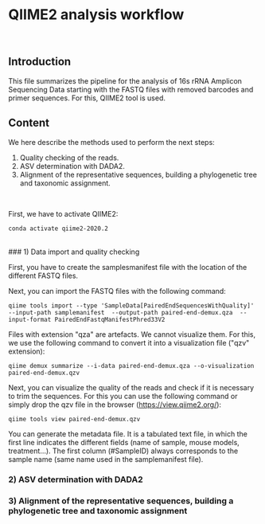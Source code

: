 # QIIME2 analysis workflow
<br> 

## Introduction

This file summarizes the pipeline for the analysis of 16s rRNA Amplicon Sequencing Data starting with the FASTQ files with removed barcodes and primer sequences. For this, QIIME2 tool is used. 

## Content

We here describe the methods used to perform the next steps: 

1. Quality checking of the reads.
2. ASV determination with DADA2.
3. Alignment of the representative sequences, building a phylogenetic tree and taxonomic assignment.
<br> 

First, we have to activate QIIME2:


```
conda activate qiime2-2020.2
```

<br> 
### 1) Data import and quality checking 

First, you have to create the samplesmanifest file with the location of the different FASTQ files.

Next, you can import the FASTQ files with the following command:

```
qiime tools import --type 'SampleData[PairedEndSequencesWithQuality]'  --input-path samplemanifest  --output-path paired-end-demux.qza  --input-format PairedEndFastqManifestPhred33V2
```

Files with extension "qza" are artefacts. We cannot visualize them. For this, we use the following command to convert it into a visualization file ("qzv" extension):

```
qiime demux summarize --i-data paired-end-demux.qza --o-visualization paired-end-demux.qzv
```

Next, you can visualize the quality of the reads and check if it is necessary to trim the sequences. For this you can use the following command or simply drop the qzv file in the browser (https://view.qiime2.org/):

```
qiime tools view paired-end-demux.qzv
```

You can generate the metadata file. It is a tabulated text file, in which the first line indicates the different fields (name of sample, mouse models, treatment...). The first column (#SampleID) always corresponds to the sample name (same name used in the samplemanifest file).

### 2) ASV determination with DADA2


### 3) Alignment of the representative sequences, building a phylogenetic tree and taxonomic assignment
